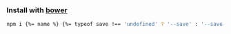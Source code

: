 ### Install with [bower](https://github.com/bower/bower)
```bash
npm i {%= name %} {%= typeof save !== 'undefined' ? '--save' : '--save-dev' %}
```